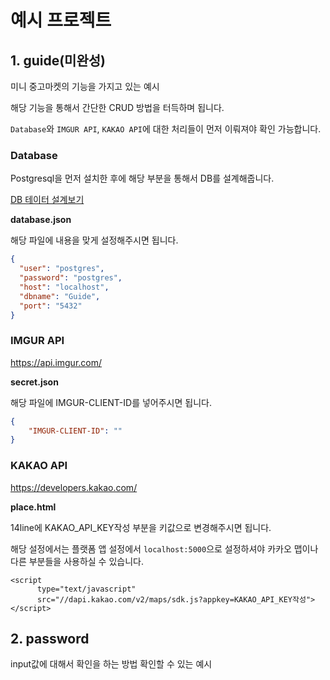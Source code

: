 # 예시 프로젝트

## 1. guide(미완성)

미니 중고마켓의 기능을 가지고 있는 예시

해당 기능을 통해서 간단한 CRUD 방법을 터득하며 됩니다.

`Database`와 `IMGUR API`, `KAKAO API`에 대한 처리들이 먼저 이뤄져야 확인 가능합니다.

### Database

Postgresql을 먼저 설치한 후에 해당 부분을 통해서 DB를 설계해줍니다.

[DB 테이터 설계보기](./dbReadMe.md)

**database.json**

해당 파일에 내용을 맞게 설정해주시면 됩니다.

```json
{
  "user": "postgres",
  "password": "postgres",
  "host": "localhost",
  "dbname": "Guide",
  "port": "5432"
}
```





### IMGUR API

https://api.imgur.com/

**secret.json**

해당 파일에 IMGUR-CLIENT-ID를 넣어주시면 됩니다.

```json
{
    "IMGUR-CLIENT-ID": ""
}
```





### KAKAO API

https://developers.kakao.com/

**place.html**

14line에 KAKAO_API_KEY작성 부분을 키값으로 변경해주시면 됩니다.

해당 설정에서는 플랫폼 앱 설정에서 `localhost:5000`으로 설정하셔야 카카오 맵이나 다른 부분들을 사용하실 수 있습니다.

```
<script
      type="text/javascript"
      src="//dapi.kakao.com/v2/maps/sdk.js?appkey=KAKAO_API_KEY작성">
</script>
```





## 2. password

input값에 대해서 확인을 하는 방법 확인할 수 있는 예시